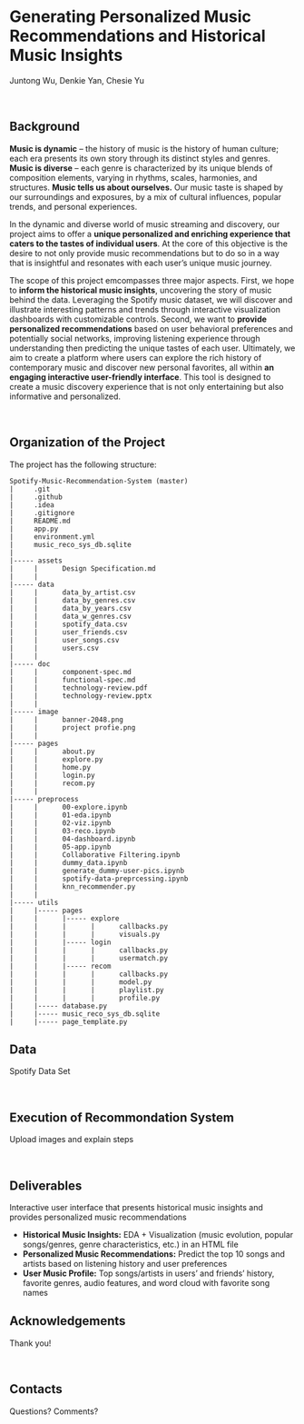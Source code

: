 # Generating Personalized Music Recommendations and Historical Music Insights

Juntong Wu, Denkie Yan, Chesie Yu

<br> 

## Background

**Music is dynamic** – the history of music is the history of human culture; each era presents its own story through its distinct styles and genres.  **Music is diverse** – each genre is characterized by its unique blends of composition elements, varying in rhythms, scales, harmonies, and structures.  **Music tells us about ourselves.**  Our music taste is shaped by our surroundings and exposures, by a mix of cultural influences, popular trends, and personal experiences.    

In the dynamic and diverse world of music streaming and discovery, our project aims to offer a **unique personalized and enriching experience that caters to the tastes of individual users**.  At the core of this objective is the desire to not only provide music recommendations but to do so in a way that is insightful and resonates with each user’s unique music journey.  

The scope of this project emcompasses three major aspects.  First, we hope to **inform the historical music insights**, uncovering the story of music behind the data.  Leveraging the Spotify music dataset, we will discover and illustrate interesting patterns and trends through interactive visualization dashboards with customizable controls.   Second, we want to **provide personalized recommendations** based on user behavioral preferences and potentially social networks, improving listening experience through understanding then predicting the unique tastes of each user.  Ultimately, we aim to create a platform where users can explore the rich history of contemporary music and discover new personal favorites, all within **an engaging interactive user-friendly interface**.  This tool is designed to create a music discovery experience that is not only entertaining but also informative and personalized.  

<br>

## Organization of the Project 

The project has the following structure:
```
Spotify-Music-Recommendation-System (master)
|     .git
|     .github
|     .idea
|     .gitignore
|     README.md
|     app.py
|     environment.yml
|     music_reco_sys_db.sqlite
|
|----- assets
|     |      Design Specification.md
|     |      
|----- data
|     |      data_by_artist.csv
|     |      data_by_genres.csv
|     |      data_by_years.csv
|     |      data_w_genres.csv
|     |      spotify_data.csv
|     |      user_friends.csv
|     |      user_songs.csv
|     |      users.csv
|     |  
|----- doc
|     |      component-spec.md
|     |      functional-spec.md
|     |      technology-review.pdf
|     |      technology-review.pptx
|     | 
|----- image
|     |      banner-2048.png
|     |      project profie.png
|     | 
|----- pages
|     |      about.py
|     |      explore.py
|     |      home.py
|     |      login.py
|     |      recom.py
|     |
|----- preprocess
|     |      00-explore.ipynb
|     |      01-eda.ipynb
|     |      02-viz.ipynb
|     |      03-reco.ipynb
|     |      04-dashboard.ipynb
|     |      05-app.ipynb
|     |      Collaborative Filtering.ipynb
|     |      dummy_data.ipynb
|     |      generate_dummy-user-pics.ipynb
|     |      spotify-data-preprcessing.ipynb
|     |      knn_recommender.py
|     |
|----- utils
|     |----- pages
|     |      |----- explore
|     |      |      |      callbacks.py
|     |      |      |      visuals.py
|     |      |----- login
|     |      |      |      callbacks.py
|     |      |      |      usermatch.py
|     |      |----- recom
|     |      |      |      callbacks.py
|     |      |      |      model.py
|     |      |      |      playlist.py
|     |      |      |      profile.py
|     |----- database.py
|     |----- music_reco_sys_db.sqlite
|     |----- page_template.py
```

## Data

Spotify Data Set
   

<br>

## Execution of Recommondation System

Upload images and explain steps   


<br>


## Deliverables

Interactive user interface that presents historical music insights and provides personalized music recommendations         

- **Historical Music Insights:** EDA + Visualization (music evolution, popular songs/genres, genre characteristics, etc.) in an HTML file      
- **Personalized Music Recommendations:** Predict the top 10 songs and artists based on listening history and user preferences   
- **User Music Profile:** Top songs/artists in users’ and friends’ history, favorite genres, audio features, and word cloud with favorite song names   

## Acknowledgements

Thank you!

<br>

## Contacts

Questions? Comments? 

<br>